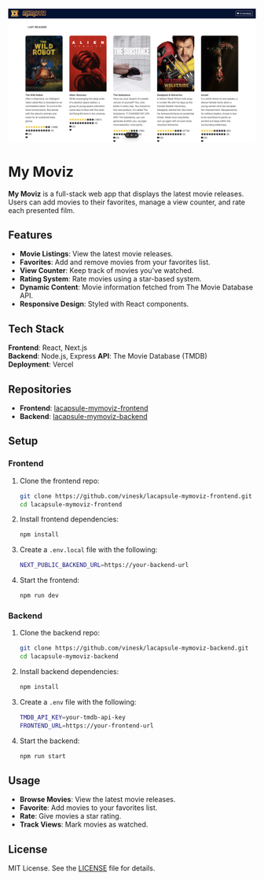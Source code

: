 ![My Moviz Logo](public/mymoviz.png)

# My Moviz

**My Moviz** is a full-stack web app that displays the latest movie releases. Users can add movies to their favorites, manage a view counter, and rate each presented film.

## Features

- **Movie Listings**: View the latest movie releases.
- **Favorites**: Add and remove movies from your favorites list.
- **View Counter**: Keep track of movies you've watched.
- **Rating System**: Rate movies using a star-based system.
- **Dynamic Content**: Movie information fetched from The Movie Database API.
- **Responsive Design**: Styled with React components.

## Tech Stack

**Frontend**: React, Next.js  
**Backend**: Node.js, Express
**API**: The Movie Database (TMDB)  
**Deployment**: Vercel

## Repositories

- **Frontend**: [lacapsule-mymoviz-frontend](https://github.com/vinesk/lacapsule-mymoviz-frontend)
- **Backend**: [lacapsule-mymoviz-backend](https://github.com/vinesk/lacapsule-mymoviz-backend)

## Setup

### Frontend

1. Clone the frontend repo:

   ```bash
   git clone https://github.com/vinesk/lacapsule-mymoviz-frontend.git
   cd lacapsule-mymoviz-frontend
   ```

2. Install frontend dependencies:

   ```bash
   npm install
   ```

3. Create a `.env.local` file with the following:

   ```bash
   NEXT_PUBLIC_BACKEND_URL=https://your-backend-url
   ```

4. Start the frontend:

   ```bash
   npm run dev
   ```

### Backend

1. Clone the backend repo:

   ```bash
   git clone https://github.com/vinesk/lacapsule-mymoviz-backend.git
   cd lacapsule-mymoviz-backend
   ```

2. Install backend dependencies:

   ```bash
   npm install
   ```

3. Create a `.env` file with the following:

   ```bash
   TMDB_API_KEY=your-tmdb-api-key
   FRONTEND_URL=https://your-frontend-url
   ```

4. Start the backend:

   ```bash
   npm run start
   ```

## Usage

- **Browse Movies**: View the latest movie releases.
- **Favorite**: Add movies to your favorites list.
- **Rate**: Give movies a star rating.
- **Track Views**: Mark movies as watched.

## License

MIT License. See the [LICENSE](./LICENSE) file for details.
